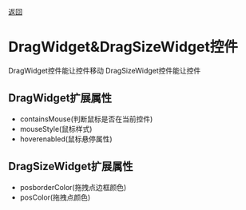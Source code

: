 [返回](../../README.md) 

# DragWidget&DragSizeWidget控件


DragWidget控件能让控件移动
DragSizeWidget控件能让控件

## DragWidget扩展属性
* containsMouse(判断鼠标是否在当前控件)
* mouseStyle(鼠标样式)
* hoverenabled(鼠标悬停属性)

## DragSizeWidget扩展属性
* posborderColor(拖拽点边框颜色)
* posColor(拖拽点颜色)

